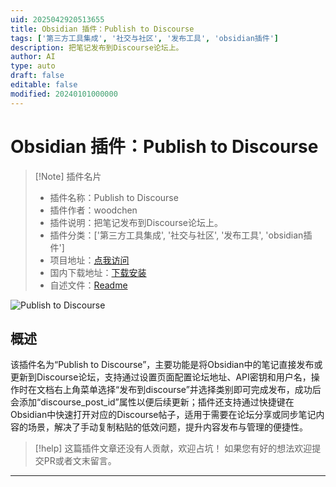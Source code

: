 ```yaml
---
uid: 2025042920513655
title: Obsidian 插件：Publish to Discourse
tags: ['第三方工具集成', '社交与社区', '发布工具', 'obsidian插件']
description: 把笔记发布到Discourse论坛上。
author: AI
type: auto
draft: false
editable: false
modified: 20240101000000
---
```


# Obsidian 插件：Publish to Discourse

> [!Note] 插件名片
> - 插件名称：Publish to Discourse
> - 插件作者：woodchen
> - 插件说明：把笔记发布到Discourse论坛上。
> - 插件分类：['第三方工具集成', '社交与社区', '发布工具', 'obsidian插件']
> - 项目地址：[点我访问](https://github.com/woodchen-ink/obsidian-publish-to-discourse)
> - 国内下载地址：[下载安装](https://pkmer.cn/products/plugin/pluginMarket/?publish-to-discourse)
> - 自述文件：[Readme](https://ghproxy.net/https://raw.githubusercontent.com/woodchen-ink/obsidian-publish-to-discourse/main/README.md)

![Publish to Discourse](https://cdn.pkmer.cn/covers/publish-to-discourse_1_0.png!pkmer)

## 概述

该插件名为“Publish to Discourse”，主要功能是将Obsidian中的笔记直接发布或更新到Discourse论坛，支持通过设置页面配置论坛地址、API密钥和用户名，操作时在文档右上角菜单选择“发布到discourse”并选择类别即可完成发布，成功后会添加“discourse_post_id”属性以便后续更新；插件还支持通过快捷键在Obsidian中快速打开对应的Discourse帖子，适用于需要在论坛分享或同步笔记内容的场景，解决了手动复制粘贴的低效问题，提升内容发布与管理的便捷性。


> [!help] 
> 这篇插件文章还没有人贡献，欢迎占坑！
> 如果您有好的想法欢迎提交PR或者文末留言。
> 

---



